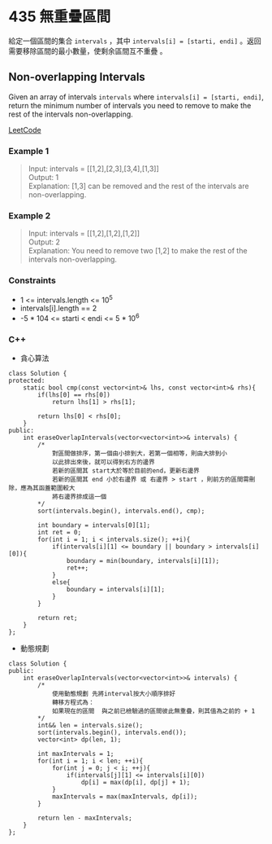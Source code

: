 # 435 無重疊區間

給定一個區間的集合 `intervals` ，其中 `intervals[i] = [starti, endi]` 。返回 需要移除區間的最小數量，使剩余區間互不重疊 。

##  Non-overlapping Intervals

Given an array of intervals `intervals` where `intervals[i] = [starti, endi]`, return the minimum number of intervals you need to remove to make the rest of the intervals non-overlapping.

[LeetCode](https://leetcode.cn/problems/non-overlapping-intervals/)

### Example 1

>Input: intervals = [[1,2],[2,3],[3,4],[1,3]]  
Output: 1  
Explanation: [1,3] can be removed and the rest of the intervals are non-overlapping.  

### Example 2

> Input: intervals = [[1,2],[1,2],[1,2]]  
Output: 2  
Explanation: You need to remove two [1,2] to make the rest of the intervals non-overlapping.  


### Constraints

* 1 <= intervals.length <= 10<sup>5</sup>
* intervals[i].length == 2
* -5 * 104 <= starti < endi <= 5 * 10<sup>6</sup>


### C++ 

* 貪心算法

```
class Solution {
protected:
    static bool cmp(const vector<int>& lhs, const vector<int>& rhs){
        if(lhs[0] == rhs[0])
            return lhs[1] > rhs[1];

        return lhs[0] < rhs[0];
    }
public:
    int eraseOverlapIntervals(vector<vector<int>>& intervals) {
        /*
            對區間做排序，第一個由小排到大，若第一個相等，則由大排到小
            以此排出來後，就可以得到右方的邊界
            若新的區間其 start大於等於目前的end，更新右邊界
            若新的區間其 end 小於右邊界 或 右邊界 > start ，則前方的區間需刪除，應為其函蓋範圍較大
            將右邊界排成這一個
        */
        sort(intervals.begin(), intervals.end(), cmp);

        int boundary = intervals[0][1];
        int ret = 0;
        for(int i = 1; i < intervals.size(); ++i){
            if(intervals[i][1] <= boundary || boundary > intervals[i][0]){
                boundary = min(boundary, intervals[i][1]);
                ret++;
            }
            else{
                boundary = intervals[i][1];
            }
        }

        return ret;
    }
};
```

* 動態規劃
```
class Solution {    
public:
    int eraseOverlapIntervals(vector<vector<int>>& intervals) {
        /*
            使用動態規劃 先將interval按大小順序排好
            轉移方程式為：
            如果現在的區間  與之前已檢驗過的區間彼此無重疊，則其值為之前的 + 1
        */
        int&& len = intervals.size();
        sort(intervals.begin(), intervals.end());
        vector<int> dp(len, 1);

        int maxIntervals = 1;
        for(int i = 1; i < len; ++i){
            for(int j = 0; j < i; ++j){
                if(intervals[j][1] <= intervals[i][0])
                    dp[i] = max(dp[i], dp[j] + 1);
            }
            maxIntervals = max(maxIntervals, dp[i]);
        }        

        return len - maxIntervals;
    }
};
```